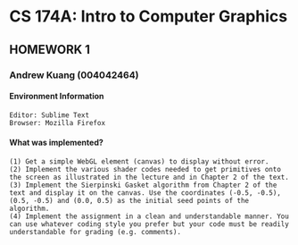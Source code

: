 # CS 174A: Intro to Computer Graphics
## HOMEWORK 1

### Andrew Kuang (004042464)

#### Environment Information
	Editor: Sublime Text
	Browser: Mozilla Firefox

#### What was implemented?

	(1) Get a simple WebGL element (canvas) to display without error.
	(2) Implement the various shader codes needed to get primitives onto the screen as illustrated in the lecture and in Chapter 2 of the text.
	(3) Implement the Sierpinski Gasket algorithm from Chapter 2 of the text and display it on the canvas. Use the coordinates (-0.5, -0.5), (0.5, -0.5) and (0.0, 0.5) as the initial seed points of the algorithm.
	(4) Implement the assignment in a clean and understandable manner. You can use whatever coding style you prefer but your code must be readily understandable for grading (e.g. comments).